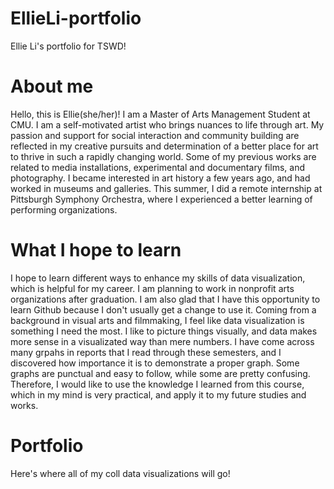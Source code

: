 # EllieLi-portfolio
Ellie Li's portfolio for TSWD!

# About me
Hello, this is Ellie(she/her)! I am a Master of Arts Management Student at CMU. I am a self-motivated artist who brings nuances to life through art. My passion and support for social interaction and community building are reflected in my creative pursuits and determination of a better place for art to thrive in such a rapidly changing world. 
Some of my previous works are related to media installations, experimental and documentary films, and photography. I became interested in art history a few years ago, and had worked in museums and galleries. This summer, I did a remote internship at Pittsburgh Symphony Orchestra, where I experienced a better learning of performing organizations. 

# What I hope to learn
I hope to learn different ways to enhance my skills of data visualization, which is helpful for my career. I am planning to work in nonprofit arts organizations after graduation. I am also glad that I have this opportunity to learn Github because I don't usually get a change to use it. 
Coming from a background in visual arts and filmmaking, I feel like data visualization is something I need the most. I like to picture things visually, and data makes more sense in a visualizated way than mere numbers. I have come across many grpahs in reports that I read through these semesters, and I discovered how importance it is to demonstrate a proper graph. Some graphs are punctual and easy to follow, while some are pretty confusing. Therefore, I would like to use the knowledge I learned from this course, which in my mind is very practical, and apply it to my future studies and works.

# Portfolio
Here's where all of my coll data visualizations will go!
